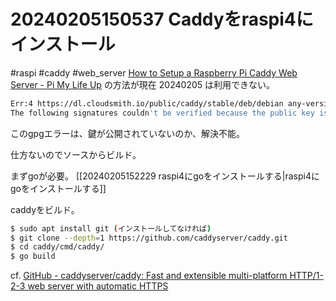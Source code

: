 # 20240205150537 Caddyをraspi4にインストール
#raspi #caddy #web_server
[How to Setup a Raspberry Pi Caddy Web Server - Pi My Life Up](https://pimylifeup.com/raspberry-pi-caddy-web-server/) の方法が現在 20240205 は利用できない。
```sh
Err:4 https://dl.cloudsmith.io/public/caddy/stable/deb/debian any-version InRelease
The following signatures couldn't be verified because the public key is not available: NO_PUBKEY ABA1F9B8875A6661
```
このgpgエラーは、鍵が公開されていないのか、解決不能。

仕方ないのでソースからビルド。

まずgoが必要。
[[20240205152229 raspi4にgoをインストールする|raspi4にgoをインストールする]]

caddyをビルド。
```sh
$ sudo apt install git (インストールしてなければ)  
$ git clone --depth=1 https://github.com/caddyserver/caddy.git
$ cd caddy/cmd/caddy/
$ go build
```

cf.
[GitHub - caddyserver/caddy: Fast and extensible multi-platform HTTP/1-2-3 web server with automatic HTTPS](https://github.com/caddyserver/caddy?tab=readme-ov-file#build-from-source)